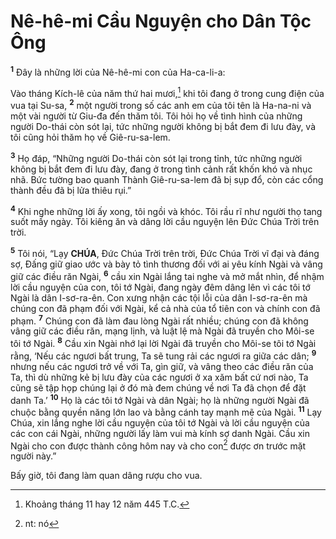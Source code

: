 # Nê-hê-mi Cầu Nguyện cho Dân Tộc Ông
<sup><b>1</b></sup> Đây là những lời của Nê-hê-mi con của Ha-ca-li-a:

Vào tháng Kích-lê của năm thứ hai mươi,[^1] khi tôi đang ở trong cung điện của vua tại Su-sa, <sup><b>2</b></sup> một người trong số các anh em của tôi tên là Ha-na-ni và một vài người từ Giu-đa đến thăm tôi. Tôi hỏi họ về tình hình của những người Do-thái còn sót lại, tức những người không bị bắt đem đi lưu đày, và tôi cũng hỏi thăm họ về Giê-ru-sa-lem.

<sup><b>3</b></sup> Họ đáp, “Những người Do-thái còn sót lại trong tỉnh, tức những người không bị bắt đem đi lưu đày, đang ở trong tình cảnh rất khốn khó và nhục nhã. Bức tường bao quanh Thành Giê-ru-sa-lem đã bị sụp đổ, còn các cổng thành đều đã bị lửa thiêu rụi.”

<sup><b>4</b></sup> Khi nghe những lời ấy xong, tôi ngồi và khóc. Tôi rầu rĩ như người thọ tang suốt mấy ngày. Tôi kiêng ăn và dâng lời cầu nguyện lên Đức Chúa Trời trên trời.

<sup><b>5</b></sup> Tôi nói, “Lạy **CHÚA**, Đức Chúa Trời trên trời, Đức Chúa Trời vĩ đại và đáng sợ, Đấng giữ giao ước và bày tỏ tình thương đối với ai yêu kính Ngài và vâng giữ các điều răn Ngài, <sup><b>6</b></sup> cầu xin Ngài lắng tai nghe và mở mắt nhìn, để nhậm lời cầu nguyện của con, tôi tớ Ngài, đang ngày đêm dâng lên vì các tôi tớ Ngài là dân I-sơ-ra-ên. Con xưng nhận các tội lỗi của dân I-sơ-ra-ên mà chúng con đã phạm đối với Ngài, kể cả nhà của tổ tiên con và chính con đã phạm. <sup><b>7</b></sup> Chúng con đã làm đau lòng Ngài rất nhiều; chúng con đã không vâng giữ các điều răn, mạng lịnh, và luật lệ mà Ngài đã truyền cho Môi-se tôi tớ Ngài. <sup><b>8</b></sup> Cầu xin Ngài nhớ lại lời Ngài đã truyền cho Môi-se tôi tớ Ngài rằng, ‘Nếu các ngươi bất trung, Ta sẽ tung rải các ngươi ra giữa các dân; <sup><b>9</b></sup> nhưng nếu các ngươi trở về với Ta, gìn giữ, và vâng theo các điều răn của Ta, thì dù những kẻ bị lưu đày của các ngươi ở xa xăm bất cứ nơi nào, Ta cũng sẽ tập họp chúng lại ở đó mà đem chúng về nơi Ta đã chọn để đặt danh Ta.’ <sup><b>10</b></sup> Họ là các tôi tớ Ngài và dân Ngài; họ là những người Ngài đã chuộc bằng quyền năng lớn lao và bằng cánh tay mạnh mẽ của Ngài. <sup><b>11</b></sup> Lạy Chúa, xin lắng nghe lời cầu nguyện của tôi tớ Ngài và lời cầu nguyện của các con cái Ngài, những người lấy làm vui mà kính sợ danh Ngài. Cầu xin Ngài cho con được thành công hôm nay và cho con[^2] được ơn trước mặt người này.”

Bấy giờ, tôi đang làm quan dâng rượu cho vua.

[^1]: Khoảng tháng 11 hay 12 năm 445 T.C.
[^2]: nt: nó